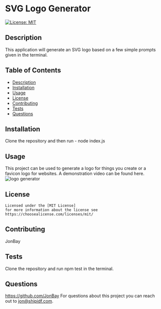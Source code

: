 # SVG Logo Generator

  [![License: MIT](https://img.shields.io/badge/License-MIT-yellow.svg)](https://opensource.org/licenses/MIT)

  ## Description
  This application will generate an SVG logo based on a few simple  prompts  given in the terminal.  

  ## Table of Contents 
  - [Description](#description)
  - [Installation](#installation)
  - [Usage](#usage)
  - [License](#license)
  - [Contributing](#contributing)
  - [Tests](#tests)
  - [Questions](#questions)

  ## Installation
  Clone the repository and then run - node  index.js 

  ## Usage
  This project can be used to generate a logo for things you create or a favicon logo for websites.  A demonstration video can be found here.  
  ![logo generator](https://github.com/JonBay/svg-logo-generator/assets/134355923/30de4629-d84c-42e0-a738-6ab57ee04ea0)

  ## License
    
    Licensed under the [MIT License]
    for more information about the license see https://choosealicense.com/licenses/mit/ 
    

  ## Contributing
  JonBay

  ## Tests
  Clone the repository and run npm test in the terminal. 

  ## Questions
  https://github.com/JonBay
  For questions about this project you can reach out to jon@shipidf.com.
